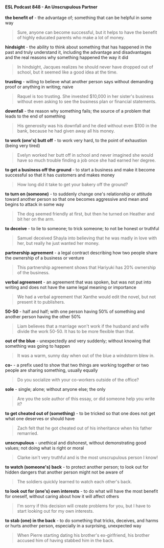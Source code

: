 #### ESL Podcast 848 - An Unscrupulous Partner

**the benefit of** - the advantage of; something that can be helpful in some way

> Sure, anyone can become successful, but it helps to have the benefit of highly
educated parents who make a lot of money.

**hindsight** - the ability to think about something that has happened in the past
and truly understand it, including the advantage and disadvantages and the real
reasons why something happened the way it did

> In hindsight, Jacques realizes he should never have dropped out of school, but
it seemed like a good idea at the time.

**trusting** - willing to believe what another person says without demanding proof
or anything in writing; naive

> Raquel is too trusting. She invested $10,000 in her sister's business without
even asking to see the business plan or financial statements.

**downfall** - the reason why something fails; the source of a problem that leads to
the end of something

> His generosity was his downfall and he died without even $100 in the bank,
because he had given away all his money.

**to work (one's) butt off** - to work very hard, to the point of exhaustion (being
very tired)

> Evelyn worked her butt off in school and never imagined she would have so
much trouble finding a job once she had earned her degree.

**to get a business off the ground** - to start a business and make it become
successful so that it has customers and makes money

> How long did it take to get your bakery off the ground?

**to turn on (someone)** - to suddenly change one's relationship or attitude toward
another person so that one becomes aggressive and mean and begins to attack
in some way

> The dog seemed friendly at first, but then he turned on Heather and bit her on
the arm.

**to deceive** - to lie to someone; to trick someone; to not be honest or truthful

> Samuel deceived Shayla into believing that he was madly in love with her, but
really he just wanted her money.

**partnership agreement** - a legal contract describing how two people share the
ownership of a business or venture

> This partnership agreement shows that Hariyuki has 20% ownership of the
business.

**verbal agreement** - an agreement that was spoken, but was not put into writing
and does not have the same legal meaning or importance

> We had a verbal agreement that Xanthe would edit the novel, but not present it
to publishers.

**50-50** - half and half; with one person having 50% of something and another
person having the other 50%

> Liam believes that a marriage won't work if the husband and wife divide the
work 50-50. It has to be more flexible than that.

**out of the blue** - unexpectedly and very suddenly; without knowing that
something was going to happen

> It was a warm, sunny day when out of the blue a windstorm blew in.

**co-** - a prefix used to show that two things are working together or two people
are sharing something, usually equally

> Do you socialize with your co-workers outside of the office?

**sole** - single; alone; without anyone else; the only

> Are you the sole author of this essay, or did someone help you write it?

**to get cheated out of (something)** - to be tricked so that one does not get what
one deserves or should have

> Zach felt that he got cheated out of his inheritance when his father remarried.

**unscrupulous** - unethical and dishonest, without demonstrating good values;
not doing what is right or moral

> Clarke isn't very truthful and is the most unscrupulous person I know!

**to watch (someone's) back** - to protect another person; to look out for hidden
dangers that another person might not be aware of

> The soldiers quickly learned to watch each other's back.

**to look out for (one's) own interests** - to do what will have the most benefit for
oneself, without caring about how it will affect others

> I'm sorry if this decision will create problems for you, but I have to start looking
out for my own interests.

**to stab (one) in the back** - to do something that tricks, deceives, and harms or
hurts another person, especially in a surprising, unexpected way

> When Pierre starting dating his brother's ex-girlfriend, his brother accused him
of having stabbed him in the back.


